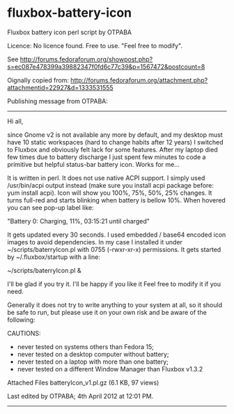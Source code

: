 fluxbox-battery-icon
====================

Fluxbox battery icon perl script by OTPABA

Licence: No licence found. Free to use. "Feel free to modify".

See http://forums.fedoraforum.org/showpost.php?s=ec087e478399a39882347f0fd6c77c39&p=1567472&postcount=8

Oignally copied from: http://forums.fedoraforum.org/attachment.php?attachmentid=22927&d=1333531555


Publishing message from OTPABA:

----

Hi all,

since Gnome v2 is not available any more by default, and my desktop must have 10 static workspaces (hard to change habits after 12 years) I switched to Fluxbox and obviously felt lack for some features. After my laptop died few times due to battery discharge I just spent few minutes to code a primitive but helpful status-bar battery icon. Works for me...

It is written in perl. It does not use native ACPI support. I simply used /usr/bin/acpi output instead (make sure you install acpi package before: yum install acpi). Icon will show you 100%, 75%, 50%, 25% changes. It turns full-red and starts blinking when battery is bellow 10%. When hovered you can see pop-up label like:

"Battery 0: Charging, 11%, 03:15:21 until charged"

It gets updated every 30 seconds. I used embedded / base64 encoded icon images to avoid dependencies. In my case I installed it under ~/scripts/baterryIcon.pl with 0755 (-rwxr-xr-x) permissions. It gets started by ~/.fluxbox/startup with a line:

~/scripts/baterryIcon.pl &

I'll be glad if you try it. I'll be happy if you like it  Feel free to modify it if you need.

Generally it does not try to write anything to your system at all, so it should be safe to run, but please use it on your own risk and be aware of the following:

CAUTIONS:

- never tested on systems others than Fedora 15;
- never tested on a desktop computer without battery;
- never tested on a laptop with more than one battery;
- never tested on a different Window Manager than Fluxbox v1.3.2

Attached Files
	batteryIcon_v1.pl.gz (6.1 KB, 97 views)

Last edited by OTPABA; 4th April 2012 at 12:01 PM.

----





